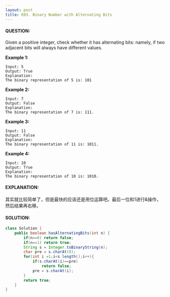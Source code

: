 ```yaml
---
layout: post
title: 693. Binary Number with Alternating Bits
---
```


#### QUESTION:

Given a positive integer, check whether it has alternating bits: namely, if two adjacent bits will always have different values.

**Example 1:**

```
Input: 5
Output: True
Explanation:
The binary representation of 5 is: 101

```

**Example 2:**

```
Input: 7
Output: False
Explanation:
The binary representation of 7 is: 111.

```

**Example 3:**

```
Input: 11
Output: False
Explanation:
The binary representation of 11 is: 1011.

```

**Example 4:**

```
Input: 10
Output: True
Explanation:
The binary representation of 10 is: 1010.
```

#### EXPLANATION:

其实就比较简单了，但是最快的应该还是用位运算吧。最后一位和1进行&操作，然后结果再右移。

#### SOLUTION:

```JAVA
class Solution {
    public boolean hasAlternatingBits(int n) {
        if(n==0) return false;
        if(n==1) return true;
        String s = Integer.toBinaryString(n);
        char pre = s.charAt(0);
        for(int i =1;i<s.length();i++){
            if(s.charAt(i)==pre)
                return false;
            pre = s.charAt(i);
        }
        return true;
    }
}
```

